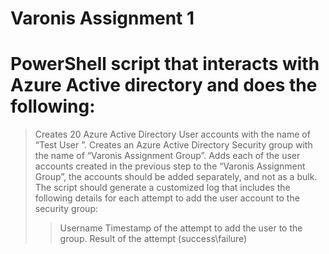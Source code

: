 # Varonis Assignment 1
# PowerShell script that interacts with Azure Active directory and does the following:
> Creates 20 Azure Active Directory User accounts with the name of “Test User <Counter>”.
> Creates an Azure Active Directory Security group with the name of “Varonis Assignment Group”.
> Adds each of the user accounts created in the previous step to the “Varonis Assignment Group”, the accounts
should be added separately, and not as a bulk.
> The script should generate a customized log that includes the following details for each attempt to add the user
account to the security group:
>> Username
>> Timestamp of the attempt to add the user to the group.
>> Result of the attempt (success\failure)
